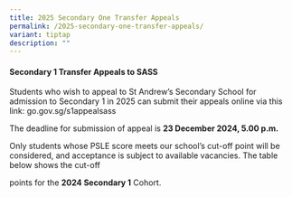 ```yaml
---
title: 2025 Secondary One Transfer Appeals
permalink: /2025-secondary-one-transfer-appeals/
variant: tiptap
description: ""
---
```

<h4>Secondary 1 Transfer Appeals to SASS</h4>
<p>Students who wish to appeal to St Andrew’s Secondary School for admission
to Secondary 1 in 2025 can submit their appeals online via this link:
<a rel="noopener noreferrer nofollow" target="_blank">go.gov.sg/s1appealsass</a>&nbsp; &nbsp;&nbsp;&nbsp;</p>
<p>The deadline for submission of appeal is <strong>23 December 2024, 5.00 p.m.</strong>
</p>
<p>Only students whose PSLE score meets our school’s cut-off point will be
considered, and acceptance is subject to available vacancies. The table
below shows the cut-off</p>
<p>points for the <strong>2024 Secondary 1</strong> Cohort.</p>